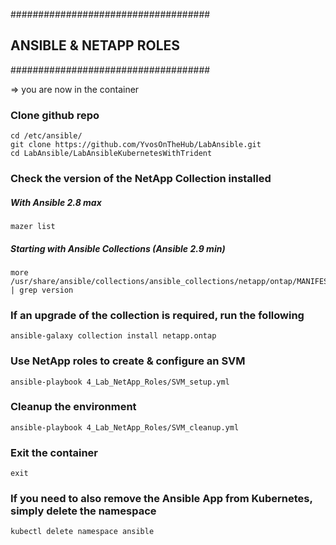 ####################################
## ANSIBLE & NETAPP ROLES
####################################

=>  you are now in the container

### Clone github repo
    cd /etc/ansible/ 
    git clone https://github.com/YvosOnTheHub/LabAnsible.git 
    cd LabAnsible/LabAnsibleKubernetesWithTrident


### Check the version of the NetApp Collection installed
##### With Ansible 2.8 max
    mazer list
##### Starting with Ansible Collections (Ansible 2.9 min)
    more /usr/share/ansible/collections/ansible_collections/netapp/ontap/MANIFEST.json | grep version

### If an upgrade of the collection is required, run the following
    ansible-galaxy collection install netapp.ontap

### Use NetApp roles to create & configure an SVM
    ansible-playbook 4_Lab_NetApp_Roles/SVM_setup.yml

### Cleanup the environment
    ansible-playbook 4_Lab_NetApp_Roles/SVM_cleanup.yml 

### Exit the container
    exit

### If you need to also remove the Ansible App from Kubernetes, simply delete the namespace
    kubectl delete namespace ansible

